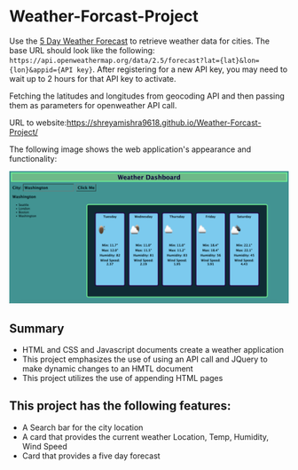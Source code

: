 # Weather-Forcast-Project

Use the [5 Day Weather Forecast](https://openweathermap.org/forecast5) to retrieve weather data for cities. The base URL should look like the following: `https://api.openweathermap.org/data/2.5/forecast?lat={lat}&lon={lon}&appid={API key}`. After registering for a new API key, you may need to wait up to 2 hours for that API key to activate.

Fetching the latitudes and longitudes from geocoding API and then passing them as parameters for openweather API call.


URL to website:https://shreyamishra9618.github.io/Weather-Forcast-Project/

The following image shows the web application's appearance and functionality:

![The weather app includes a search option, a list of cities, and a five-day forecast and current weather conditions for Seattle.](./DynamicPage.png)


## Summary
* HTML and CSS and Javascript documents create a weather application
* This project emphasizes the use of using an API call and JQuery to make dynamic changes to an HMTL document
* This project utilizes the use of appending HTML pages
## This project has the following features:
* A Search bar for the city location
* A card that provides the current weather  Location, Temp, Humidity, Wind Speed
* Card that provides a five day forecast
